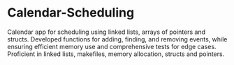 # Calendar-Scheduling
Calendar app for scheduling using linked lists, arrays of pointers and structs. Developed functions for adding, finding, and removing events, while ensuring efficient memory use and comprehensive tests for edge cases. Proficient in linked lists, makefiles, memory allocation, structs and pointers.
